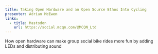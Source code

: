 ```yaml
---
title: Taking Open Hardware and an Open Source Ethos Into Cycling
presenter: Adrian McEwen
links:
  - title: Mastodon
    url: https://social.mcqn.com/@MCQN_Ltd
---
```


How open hardware can make group social bike rides more fun by adding LEDs and distributing sound
